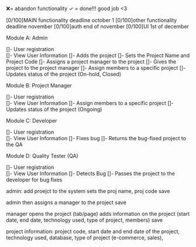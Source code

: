 ❌= abandon functionality 
✓ = done!!! good job <3

[0/100]MAIN functionality deadline october 1
[0/100]other functionality deadline november
[0/100]auth end of november
[0/100]UI 1st of december

Module A: Admin

[]- User registration		
[]- View User Information
[]- Adds the project
[]- Sets the Project Name and Project Code
[]- Assigns a project manager to the project
[]- Gives the project to the project manager
[]- Assign members to a specific project
[]- Updates status of the project (On-hold, Closed)


Module B: Project Manager
		
[]- User registration		
[]- View User Information
[]- Assign members to a specific project
[]- Updates status of the project (Ongoing)
		
Module C: Developer

[]- User registration		
[]- View User Information
[]- Fixes bug
[]- Returns the bug-fixed project to the QA

Module D: Quality Tester (QA)

[]- User registration		
[]- View User Information
[]- Detects Bug
[]- Passes the project to the developer for bug fixes


admin: add proejct to the system
sets the proj name, proj code 
save

admin then assigns a manager to the project
save

manager opens the project (tab/page)
adds information on the project (start date, end date, technology used, type of project, members)
save



project information: project code, start date and end date of the project, technology used, database, type of project (e-commerce, sales),